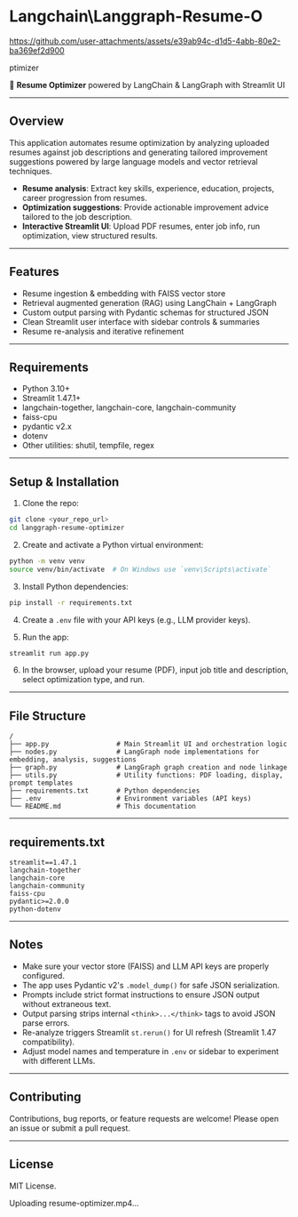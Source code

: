 # Langchain\Langgraph-Resume-O

https://github.com/user-attachments/assets/e39ab94c-d1d5-4abb-80e2-ba369ef2d900

ptimizer

📄 **Resume Optimizer** powered by LangChain & LangGraph with Streamlit UI

***

## Overview

This application automates resume optimization by analyzing uploaded resumes against job descriptions and generating tailored improvement suggestions powered by large language models and vector retrieval techniques.

- **Resume analysis**: Extract key skills, experience, education, projects, career progression from resumes.
- **Optimization suggestions**: Provide actionable improvement advice tailored to the job description.
- **Interactive Streamlit UI**: Upload PDF resumes, enter job info, run optimization, view structured results.

***

## Features

- Resume ingestion & embedding with FAISS vector store
- Retrieval augmented generation (RAG) using LangChain + LangGraph
- Custom output parsing with Pydantic schemas for structured JSON
- Clean Streamlit user interface with sidebar controls & summaries
- Resume re-analysis and iterative refinement

***

## Requirements

- Python 3.10+
- Streamlit 1.47.1+
- langchain-together, langchain-core, langchain-community
- faiss-cpu
- pydantic v2.x
- dotenv
- Other utilities: shutil, tempfile, regex

***

## Setup & Installation

1. Clone the repo:

```bash
git clone <your_repo_url>
cd langgraph-resume-optimizer
```

2. Create and activate a Python virtual environment:

```bash
python -m venv venv
source venv/bin/activate  # On Windows use `venv\Scripts\activate`
```

3. Install Python dependencies:

```bash
pip install -r requirements.txt
```

4. Create a `.env` file with your API keys (e.g., LLM provider keys).

5. Run the app:

```bash
streamlit run app.py
```

6. In the browser, upload your resume (PDF), input job title and description, select optimization type, and run.

***

## File Structure

```
/
├── app.py                 # Main Streamlit UI and orchestration logic
├── nodes.py               # LangGraph node implementations for embedding, analysis, suggestions
├── graph.py               # LangGraph graph creation and node linkage
├── utils.py               # Utility functions: PDF loading, display, prompt templates
├── requirements.txt       # Python dependencies
├── .env                   # Environment variables (API keys)
└── README.md              # This documentation
```

***

## requirements.txt

```text
streamlit==1.47.1
langchain-together
langchain-core
langchain-community
faiss-cpu
pydantic>=2.0.0
python-dotenv
```

***

## Notes

- Make sure your vector store (FAISS) and LLM API keys are properly configured.
- The app uses Pydantic v2's `.model_dump()` for safe JSON serialization.
- Prompts include strict format instructions to ensure JSON output without extraneous text.
- Output parsing strips internal `<think>...</think>` tags to avoid JSON parse errors.
- Re-analyze triggers Streamlit `st.rerun()` for UI refresh (Streamlit 1.47 compatibility).
- Adjust model names and temperature in `.env` or sidebar to experiment with different LLMs.

***

## Contributing

Contributions, bug reports, or feature requests are welcome! Please open an issue or submit a pull request.

***

## License

MIT License.










Uploading resume-optimizer.mp4…

